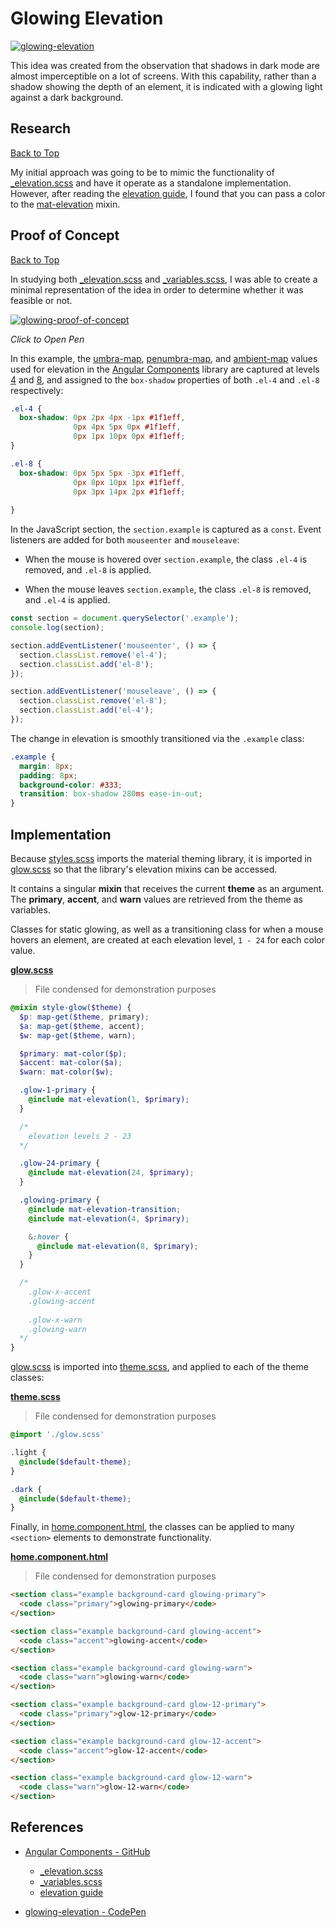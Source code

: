 # Glowing Elevation

[![glowing-elevation](https://user-images.githubusercontent.com/14102723/82961826-75464a00-9f8c-11ea-84b8-5938c0e5e040.gif)](https://user-images.githubusercontent.com/14102723/82961826-75464a00-9f8c-11ea-84b8-5938c0e5e040.gif)

This idea was created from the observation that shadows in dark mode are almost imperceptible on a lot of screens. With this capability, rather than a shadow showing the depth of an element, it is indicated with a glowing light against a dark background.

## Research
[Back to Top](#glowing-elevation)

My initial approach was going to be to mimic the functionality of [_elevation.scss](https://github.com/angular/components/blob/caad0b54ed41949f0ee529c152508749875bc9af/src/material/core/style/_elevation.scss) and have it operate as a standalone implementation. However, after reading the [elevation guide](https://github.com/angular/components/blob/8050f633b56b6c048fc72dad2ab79304afdfad19/guides/elevation.md), I found that you can pass a color to the [mat-elevation](https://github.com/angular/components/blob/8050f633b56b6c048fc72dad2ab79304afdfad19/guides/elevation.md#mixins) mixin.

## Proof of Concept
[Back to Top](#glowing-elevation)

In studying both [_elevation.scss]() and [_variables.scss](), I was able to create a minimal representation of the idea in order to determine whether it was feasible or not.

[![glowing-proof-of-concept](https://user-images.githubusercontent.com/14102723/82959182-1cbf7e80-9f85-11ea-8bc0-a3b3b335ddb4.png)](https://codepen.io/JaimeStill/pen/yLYWYaQ?editors=1111)

*Click to Open Pen*

In this example, the [umbra-map](https://github.com/angular/components/blob/caad0b54ed41949f0ee529c152508749875bc9af/src/material/core/style/_elevation.scss#L34), [penumbra-map](https://github.com/angular/components/blob/caad0b54ed41949f0ee529c152508749875bc9af/src/material/core/style/_elevation.scss#L66), and [ambient-map](https://github.com/angular/components/blob/caad0b54ed41949f0ee529c152508749875bc9af/src/material/core/style/_elevation.scss#L98) values used for elevation in the [Angular Components](https://github.com/angular/components) library are captured at levels [4](https://github.com/angular/components/blob/caad0b54ed41949f0ee529c152508749875bc9af/src/material/core/style/_elevation.scss#L42) and [8](https://github.com/angular/components/blob/caad0b54ed41949f0ee529c152508749875bc9af/src/material/core/style/_elevation.scss#L46), and assigned to the `box-shadow` properties of both `.el-4` and `.el-8` respectively:

```css
.el-4 {
  box-shadow: 0px 2px 4px -1px #1f1eff,
              0px 4px 5px 0px #1f1eff,
              0px 1px 10px 0px #1f1eff;
}

.el-8 {
  box-shadow: 0px 5px 5px -3px #1f1eff,
              0px 8px 10px 1px #1f1eff,
              0px 3px 14px 2px #1f1eff;
              
}
```

In the JavaScript section, the `section.example` is captured as a `const`. Event listeners are added for both `mouseenter` and `mouseleave`:

* When the mouse is hovered over `section.example`, the class `.el-4` is removed, and `.el-8` is applied.

* When the mouse leaves `section.example`, the class `.el-8` is removed, and `.el-4` is applied.

```js
const section = document.querySelector('.example');  
console.log(section);

section.addEventListener('mouseenter', () => {
  section.classList.remove('el-4');
  section.classList.add('el-8');
});

section.addEventListener('mouseleave', () => {
  section.classList.remove('el-8');
  section.classList.add('el-4');
});
```

The change in elevation is smoothly transitioned via the `.example` class:

```css
.example {
  margin: 8px;
  padding: 8px;
  background-color: #333;
  transition: box-shadow 280ms ease-in-out;
}
```

## Implementation

Because [styles.scss](./src/theme/styles.scss) imports the material theming library, it is imported in [glow.scss](./src/theme/glow.scss) so that the library's elevation mixins can be accessed.

It contains a singular **mixin** that receives the current **theme** as an argument. The **primary**, **accent**, and **warn** values are retrieved from the theme as variables. 

Classes for static glowing, as well as a transitioning class for when a mouse hovers an element, are created at each elevation level, `1 - 24` for each color value.

[**glow.scss**](./src/theme/glow.scss)  

> File condensed for demonstration purposes

```scss
@mixin style-glow($theme) {
  $p: map-get($theme, primary);
  $a: map-get($theme, accent);
  $w: map-get($theme, warn);

  $primary: mat-color($p);
  $accent: mat-color($a);
  $warn: mat-color($w);

  .glow-1-primary {
    @include mat-elevation(1, $primary);
  }

  /*
    elevation levels 2 - 23
  */

  .glow-24-primary {
    @include mat-elevation(24, $primary);
  }

  .glowing-primary {
    @include mat-elevation-transition;
    @include mat-elevation(4, $primary);

    &:hover {
      @include mat-elevation(8, $primary);
    }
  }

  /*
    .glow-x-accent
    .glowing-accent
    
    .glow-x-warn
    .glowing-warn
  */
}
```

[glow.scss](./src/theme/glow.scss) is imported into [theme.scss](./src/theme/theme.scss), and applied to each of the theme classes:

[**theme.scss**](./src/theme/theme.scss)

> File condensed for demonstration purposes

```scss
@import './glow.scss'

.light {
  @include($default-theme);
}

.dark {
  @include($default-theme);
}
```

Finally, in [home.component.html](./src/app/routes/home/home.component.html), the classes can be applied to many `<section>` elements to demonstrate functionality.

[**home.component.html**](./src/app/routes/home/home.component.html)

> File condensed for demonstration purposes

```html
<section class="example background-card glowing-primary">
  <code class="primary">glowing-primary</code>
</section>

<section class="example background-card glowing-accent">
  <code class="accent">glowing-accent</code>
</section>

<section class="example background-card glowing-warn">
  <code class="warn">glowing-warn</code>
</section>

<section class="example background-card glow-12-primary">
  <code class="primary">glow-12-primary</code>
</section>

<section class="example background-card glow-12-accent">
  <code class="accent">glow-12-accent</code>
</section>

<section class="example background-card glow-12-warn">
  <code class="warn">glow-12-warn</code>
</section>
```

## References

* [Angular Components - GitHub](https://github.com/angular/components)

  * [_elevation.scss](https://github.com/angular/components/blob/caad0b54ed41949f0ee529c152508749875bc9af/src/material/core/style/_elevation.scss)
  * [_variables.scss](https://github.com/angular/components/blob/caad0b54ed41949f0ee529c152508749875bc9af/src/material/core/style/_variables.scss)
  * [elevation guide](https://github.com/angular/components/blob/8050f633b56b6c048fc72dad2ab79304afdfad19/guides/elevation.md)

* [glowing-elevation - CodePen](https://codepen.io/JaimeStill/pen/yLYWYaQ?editors=1111)

